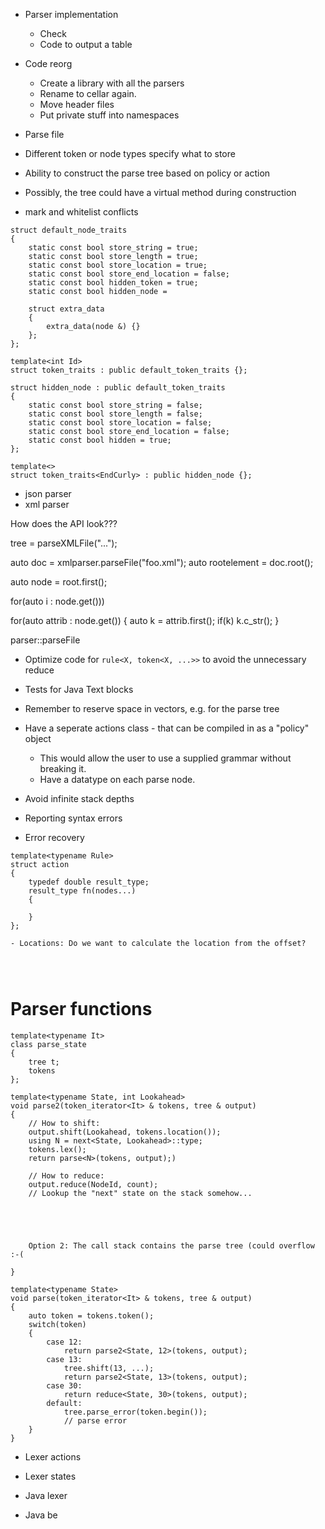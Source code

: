 

- Parser implementation
  - Check 
  - Code to output a table

- Code reorg
  - Create a library with all the parsers
  - Rename to cellar again.
  - Move header files
  - Put private stuff into namespaces

- Parse file

- Different token or node types specify what to store
- Ability to construct the parse tree based on policy or action
- Possibly, the tree could have a virtual method during construction

- mark and whitelist conflicts

```
struct default_node_traits
{
    static const bool store_string = true;
    static const bool store_length = true;
    static const bool store_location = true;
    static const bool store_end_location = false;
    static const bool hidden_token = true;
    static const bool hidden_node = 

    struct extra_data
    {
        extra_data(node &) {}
    };
};

template<int Id>
struct token_traits : public default_token_traits {};

struct hidden_node : public default_token_traits
{
    static const bool store_string = false;
    static const bool store_length = false;
    static const bool store_location = false;
    static const bool store_end_location = false;
    static const bool hidden = true;
};

template<>
struct token_traits<EndCurly> : public hidden_node {};
```

- json parser
- xml parser

How does the API look???

tree = parseXMLFile("...");

auto doc = xmlparser.parseFile("foo.xml");
auto rootelement = doc.root();

auto node = root.first<Element>();

for(auto i : node.get<Element>()))

for(auto attrib : node.get<Attribute>())
{
    auto k = attrib.first<Key>();
    if(k)
    k.c_str();
}



parser::parseFile




- Optimize code for `rule<X, token<X, ...>>` to avoid the unnecessary reduce

- Tests for Java Text blocks

- Remember to reserve space in vectors, e.g. for the parse tree


- Have a seperate actions class - that can be compiled in as a "policy" object
   - This would allow the user to use a supplied grammar without breaking it.
   - Have a datatype on each parse node.

- Avoid infinite stack depths

- Reporting syntax errors
- Error recovery

```
template<typename Rule>
struct action
{
    typedef double result_type;
    result_type fn(nodes...)
    {

    }
};

- Locations: Do we want to calculate the location from the offset?




```

# Parser functions

```
template<typename It>
class parse_state
{
    tree t;
    tokens
};

template<typename State, int Lookahead>
void parse2(token_iterator<It> & tokens, tree & output)
{
    // How to shift:
    output.shift(Lookahead, tokens.location());
    using N = next<State, Lookahead>::type;
    tokens.lex();
    return parse<N>(tokens, output);)

    // How to reduce:
    output.reduce(NodeId, count);
    // Lookup the "next" state on the stack somehow...





    Option 2: The call stack contains the parse tree (could overflow :-(

}

template<typename State>
void parse(token_iterator<It> & tokens, tree & output)
{
    auto token = tokens.token();
    switch(token)
    {
        case 12:
            return parse2<State, 12>(tokens, output);
        case 13:
            tree.shift(13, ...);
            return parse2<State, 13>(tokens, output);
        case 30:
            return reduce<State, 30>(tokens, output);
        default:
            tree.parse_error(token.begin());
            // parse error
    }
}
```

- Lexer actions
- Lexer states

- Java lexer
- Java be
